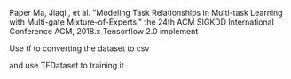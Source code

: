 Paper Ma, Jiaqi , et al. "Modeling Task Relationships in Multi-task Learning with Multi-gate Mixture-of-Experts." the 24th ACM SIGKDD International Conference ACM, 2018.x Tensorflow 2.0 implement


Use tf to converting the dataset to csv


and use TFDataset to training it